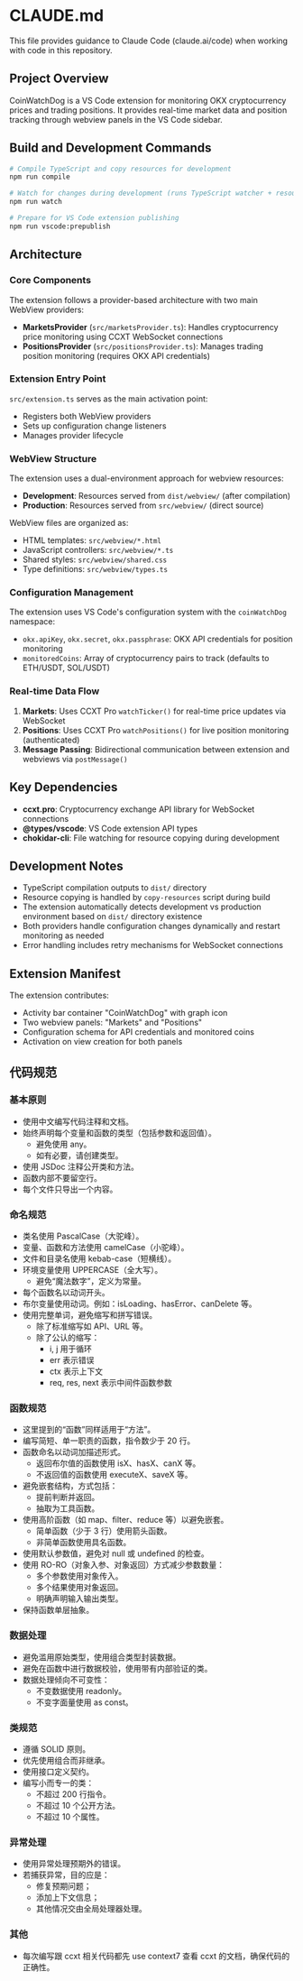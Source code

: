 # CLAUDE.md

This file provides guidance to Claude Code (claude.ai/code) when working with code in this repository.

## Project Overview

CoinWatchDog is a VS Code extension for monitoring OKX cryptocurrency prices and trading positions. It provides real-time market data and position tracking through webview panels in the VS Code sidebar.

## Build and Development Commands

```bash
# Compile TypeScript and copy resources for development
npm run compile

# Watch for changes during development (runs TypeScript watcher + resource watcher in parallel)
npm run watch

# Prepare for VS Code extension publishing
npm run vscode:prepublish
```

## Architecture

### Core Components

The extension follows a provider-based architecture with two main WebView providers:

- **MarketsProvider** (`src/marketsProvider.ts`): Handles cryptocurrency price monitoring using CCXT WebSocket connections
- **PositionsProvider** (`src/positionsProvider.ts`): Manages trading position monitoring (requires OKX API credentials)

### Extension Entry Point

`src/extension.ts` serves as the main activation point:
- Registers both WebView providers
- Sets up configuration change listeners
- Manages provider lifecycle

### WebView Structure

The extension uses a dual-environment approach for webview resources:
- **Development**: Resources served from `dist/webview/` (after compilation)
- **Production**: Resources served from `src/webview/` (direct source)

WebView files are organized as:
- HTML templates: `src/webview/*.html`
- JavaScript controllers: `src/webview/*.ts`
- Shared styles: `src/webview/shared.css`
- Type definitions: `src/webview/types.ts`

### Configuration Management

The extension uses VS Code's configuration system with the `coinWatchDog` namespace:
- `okx.apiKey`, `okx.secret`, `okx.passphrase`: OKX API credentials for position monitoring
- `monitoredCoins`: Array of cryptocurrency pairs to track (defaults to ETH/USDT, SOL/USDT)

### Real-time Data Flow

1. **Markets**: Uses CCXT Pro `watchTicker()` for real-time price updates via WebSocket
2. **Positions**: Uses CCXT Pro `watchPositions()` for live position monitoring (authenticated)
3. **Message Passing**: Bidirectional communication between extension and webviews via `postMessage()`

## Key Dependencies

- **ccxt.pro**: Cryptocurrency exchange API library for WebSocket connections
- **@types/vscode**: VS Code extension API types
- **chokidar-cli**: File watching for resource copying during development

## Development Notes

- TypeScript compilation outputs to `dist/` directory
- Resource copying is handled by `copy-resources` script during build
- The extension automatically detects development vs production environment based on `dist/` directory existence
- Both providers handle configuration changes dynamically and restart monitoring as needed
- Error handling includes retry mechanisms for WebSocket connections

## Extension Manifest

The extension contributes:
- Activity bar container "CoinWatchDog" with graph icon
- Two webview panels: "Markets" and "Positions"
- Configuration schema for API credentials and monitored coins
- Activation on view creation for both panels


## 代码规范

### 基本原则

- 使用中文编写代码注释和文档。
- 始终声明每个变量和函数的类型（包括参数和返回值）。
  - 避免使用 any。
  - 如有必要，请创建类型。
- 使用 JSDoc 注释公开类和方法。
- 函数内部不要留空行。
- 每个文件只导出一个内容。

### 命名规范

- 类名使用 PascalCase（大驼峰）。
- 变量、函数和方法使用 camelCase（小驼峰）。
- 文件和目录名使用 kebab-case（短横线）。
- 环境变量使用 UPPERCASE（全大写）。
  - 避免“魔法数字”，定义为常量。
- 每个函数名以动词开头。
- 布尔变量使用动词。例如：isLoading、hasError、canDelete 等。
- 使用完整单词，避免缩写和拼写错误。
  - 除了标准缩写如 API、URL 等。
  - 除了公认的缩写：
    - i, j 用于循环
    - err 表示错误
    - ctx 表示上下文
    - req, res, next 表示中间件函数参数

### 函数规范

- 这里提到的“函数”同样适用于“方法”。
- 编写简短、单一职责的函数，指令数少于 20 行。
- 函数命名以动词加描述形式。
  - 返回布尔值的函数使用 isX、hasX、canX 等。
  - 不返回值的函数使用 executeX、saveX 等。
- 避免嵌套结构，方式包括：
  - 提前判断并返回。
  - 抽取为工具函数。
- 使用高阶函数（如 map、filter、reduce 等）以避免嵌套。
  - 简单函数（少于 3 行）使用箭头函数。
  - 非简单函数使用具名函数。
- 使用默认参数值，避免对 null 或 undefined 的检查。
- 使用 RO-RO（对象入参、对象返回）方式减少参数数量：
  - 多个参数使用对象传入。
  - 多个结果使用对象返回。
  - 明确声明输入输出类型。
- 保持函数单层抽象。

### 数据处理

- 避免滥用原始类型，使用组合类型封装数据。
- 避免在函数中进行数据校验，使用带有内部验证的类。
- 数据处理倾向不可变性：
  - 不变数据使用 readonly。
  - 不变字面量使用 as const。

### 类规范

- 遵循 SOLID 原则。
- 优先使用组合而非继承。
- 使用接口定义契约。
- 编写小而专一的类：
  - 不超过 200 行指令。
  - 不超过 10 个公开方法。
  - 不超过 10 个属性。

### 异常处理

- 使用异常处理预期外的错误。
- 若捕获异常，目的应是：
  - 修复预期问题；
  - 添加上下文信息；
  - 其他情况交由全局处理器处理。

### 其他

- 每次编写跟 ccxt 相关代码都先 use context7 查看 ccxt 的文档，确保代码的正确性。
